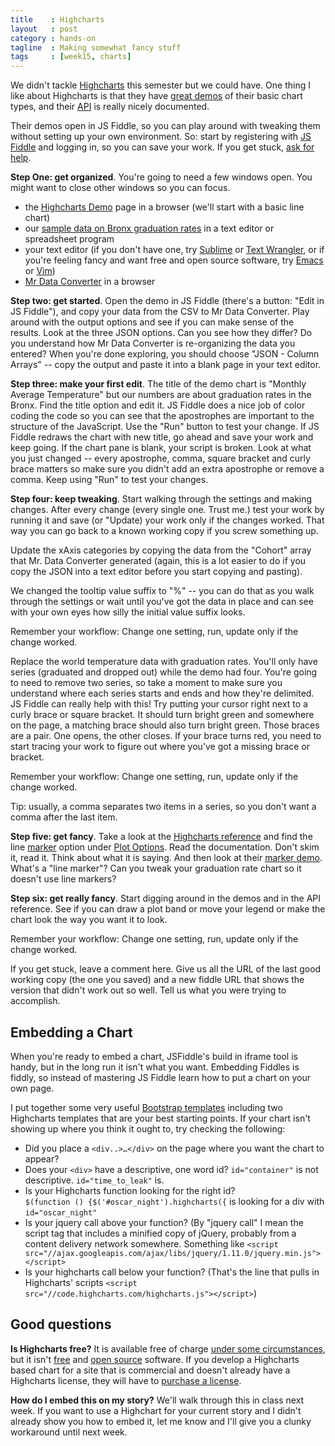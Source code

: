 ```yaml
---
title    : Highcharts
layout   : post
category : hands-on
tagline  : Making somewhat fancy stuff
tags     : [week15, charts]
---
```


We didn't tackle [Highcharts](http://www.highcharts.com/demo/line-basic) this semester but we could have. One thing I like about Highcharts is that they have [great demos](http://www.highcharts.com/demo/line-basic) of their basic chart types, and their [API](http://api.highcharts.com/highcharts) is really nicely documented. 

Their demos open in JS Fiddle, so you can play around with tweaking them without setting up your own environment. So: start by registering with [JS Fiddle](http://jsfiddle.net/) and logging in, so you can save your work. If you get stuck, [ask for help](https://github.com/amandabee/CUNY-data-skills/issues).

**Step One: get organized**. You're going to need a few windows open. You might want to close other windows so you can focus.

+ the [Highcharts Demo](http://www.highcharts.com/demo/) page in a browser (we'll start with a basic line chart)   
+ our [sample data on Bronx graduation rates](https://raw.github.com/amandabee/cunyjdata/master/assignments/graduation_outcomes.csv) in a text editor or spreadsheet program   
+ your text editor (if you don't have one, try [Sublime](http://www.sublimetext.com/) or [Text Wrangler](http://www.barebones.com/products/TextWrangler/), or if you're feeling fancy and want free and open source software, try [Emacs](http://emacsformacosx.com/) or [Vim](http://macvim.org/OSX/index.php))   
+ [Mr Data Converter](http://shancarter.com/data_converter/) in a browser   

**Step two: get started**. Open the demo in JS Fiddle (there's a button: "Edit in JS Fiddle"), and copy your data from the CSV to Mr Data Converter. Play around with the output options and see if you can make sense of the results. Look at the three JSON options. Can you see how they differ? Do you understand how Mr Data Converter is re-organizing the data you entered? When you're done exploring, you should choose "JSON - Column Arrays" -- copy the output and paste it into a blank page in your text editor.

**Step three: make your first edit**. The title of the demo chart is "Monthly Average Temperature" but our numbers are about graduation rates in the Bronx. Find the title option and edit it. JS Fiddle does a nice job of color coding the code so you can see that the apostrophes are important to the structure of the JavaScript. Use the "Run" button to test your change. If JS Fiddle redraws the chart with new title, go ahead and save your work and keep going. If the chart pane is blank, your script is broken. Look at what you just changed -- every apostrophe, comma, square bracket and curly brace matters so make sure you didn't add an extra apostrophe or remove a comma. Keep using "Run" to test your changes.

**Step four: keep tweaking**. Start walking through the settings and making changes. After every change (every single one. Trust me.) test your work by running it and save (or "Update) your work only if the changes worked. That way you can go back to a known working copy if you screw something up.

Update the xAxis categories by copying the data from the "Cohort" array that Mr. Data Converter generated (again, this is a lot easier to do if you copy the JSON into a text editor before you start copying and pasting).

We changed the tooltip value suffix to "%" -- you can do that as you walk through the settings or wait until you've got the data in place and can see with your own eyes how silly the initial value suffix looks.

Remember your workflow: Change one setting, run, update only if the change worked.

Replace the world temperature data with graduation rates. You'll only have series (graduated and dropped out) while the demo had four. You're going to need to remove two series, so take a moment to make sure you understand where each series starts and ends and how they're delimited. JS Fiddle can really help with this! Try putting your cursor right next to a curly brace or square bracket. It should turn bright green and somewhere on the page, a matching brace should also turn bright green. Those braces are a pair. One opens, the other closes. If your brace turns red, you need to start tracing your work to figure out where you've got a missing brace or bracket.

Remember your workflow: Change one setting, run, update only if the change worked.

Tip: usually, a comma separates two items in a series, so you don't want a comma after the last item.

**Step five: get fancy**. Take a look at the [Highcharts reference](http://api.highcharts.com/highcharts) and find the line [marker](http://api.highcharts.com/highcharts#plotOptions.line.marker) option under [Plot Options](http://api.highcharts.com/highcharts#plotOptions). Read the documentation. Don't skim it, read it. Think about what it is saying. And then look at their <a href="http://jsfiddle.net/gh/get/jquery/1.7.2/highslide-software/highcharts.com/tree/master/samples/highcharts/plotoptions/series-marker-enabled/">marker demo</a>. What's a "line marker"? Can you tweak your graduation rate chart so it doesn't use line markers?

**Step six: get really fancy**. Start digging around in the demos and in the API reference. See if you can draw a plot band or move your legend or make the chart look the way you want it to look. 

Remember your workflow: Change one setting, run, update only if the change worked.

If you get stuck, leave a comment here. Give us all the URL of the last good working copy (the one you saved) and a new fiddle URL that shows the version that didn't work out so well. Tell us what you were trying to accomplish. 

## Embedding a Chart
When you're ready to embed a chart, JSFiddle's build in iframe tool is handy, but in the long run it isn't what you want. Embedding Fiddles is fiddly, so instead of mastering JS Fiddle learn how to put a chart on your own page.  

I put together some very useful [Bootstrap templates](https://github.com/amandabee/cunyjdata/tree/master/lecture%20notes/bootstrap) including two Highcharts templates that are your best starting points. If your chart isn't showing up where you think it ought to, try checking the following:

+ Did you place a `<div..>…</div>` on the page where you want the chart to appear?
+ Does your `<div>` have a descriptive, one word id? `id="container"` is not descriptive. `id="time_to_leak"` is.
+ Is your Highcharts function looking for the right id?  
`$(function () {$('#oscar_night').highcharts({` is looking for a div with `id="oscar_night"` 
+ Is your jquery call above your function? (By "jquery call" I mean the script tag that includes a minified copy of jQuery, probably from a content delivery network somewhere. Something like `<script src="//ajax.googleapis.com/ajax/libs/jquery/1.11.0/jquery.min.js"></script>`
+ Is your highcharts call below your function? (That's the line that pulls in Highcharts' scripts `<script src="//code.highcharts.com/highcharts.js"></script>`)

## Good questions
**Is Highcharts free?** It is available free of charge [under some circumstances](http://shop.highsoft.com/faq#what-is-non-commercial), but it isn't [free](http://www.gnu.org/philosophy/free-sw.html) and [open source](http://opensource.org/osd-annotated) software. If you develop a Highcharts based chart for a site that is commercial and doesn't already have a Highcharts license, they will have to [purchase a license](http://shop.highsoft.com/highcharts.html).

**How do I embed this on my story?** We'll walk through this in class next week. If you want to use a Highchart for your current story and I didn't already show you how to embed it, let me know and I'll give you a clunky workaround until next week.


